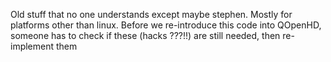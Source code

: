 Old stuff that no one understands except maybe stephen.
Mostly for platforms other than linux.
Before we re-introduce this code into QOpenHD, someone has to check if these (hacks ???!!) are still needed, then re-implement them

